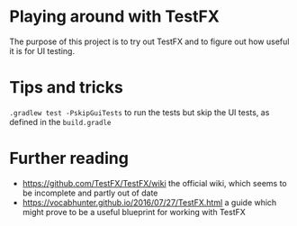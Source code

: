 # Playing around with TestFX
The purpose of this project is to try out TestFX and to figure out how useful it is for UI testing.

# Tips and tricks
`.gradlew test -PskipGuiTests` to run the tests but skip the UI tests, as defined in the `build.gradle`

# Further reading
- https://github.com/TestFX/TestFX/wiki the official wiki, which seems to be incomplete and partly out of date
- https://vocabhunter.github.io/2016/07/27/TestFX.html a guide which might prove to be a useful blueprint for working with TestFX

